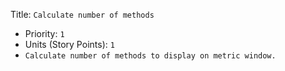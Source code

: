 Title: `Calculate number of methods`
  - Priority: `1`
  - Units (Story Points): `1`
  - `Calculate number of methods to display on metric window.`